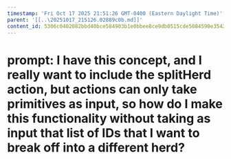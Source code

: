 ```yaml
---
timestamp: 'Fri Oct 17 2025 21:51:26 GMT-0400 (Eastern Daylight Time)'
parent: '[[..\20251017_215126.02889c0b.md]]'
content_id: 5306c0402082bbd40bce584903b1e0bbee8ce9db0515cde5084590e3542fd42f
---
```


# prompt: I have this concept, and I really want to include the splitHerd action, but actions can only take primitives as input, so how do I make this functionality without taking as input that list of IDs that I want to break off into a different herd?
